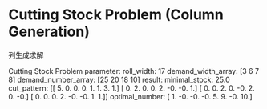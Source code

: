 # Cutting Stock Problem (Column Generation)

列生成求解

Cutting Stock Problem
parameter:
roll_width: 17
demand_width_array: [3 6 7 8]
demand_number_array: [25 20 18 10]
result:
minimal_stock: 25.0
cut_pattern: [[ 5.  0.  0.  0.  1.  1.  3.  1.]
 [ 0.  2.  0.  0.  2. -0. -0.  1.]
 [ 0.  0.  2.  0. -0.  2.  0. -0.]
 [ 0.  0.  0.  2. -0. -0.  1.  1.]]
optimal_number: [ 1. -0. -0. -0.  5.  9. -0. 10.]
